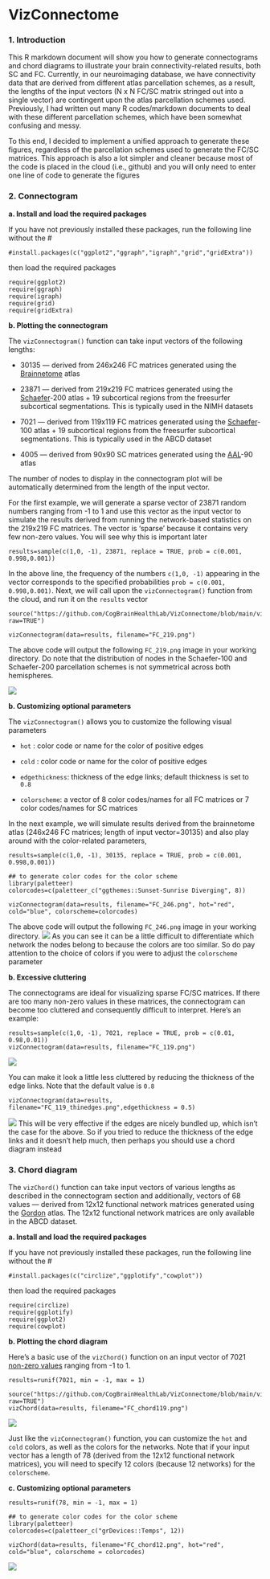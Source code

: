 # VizConnectome

### **1. Introduction**

This R markdown document will show you how to generate connectograms and
chord diagrams to illustrate your brain connectivity-related results,
both SC and FC. Currently, in our neuroimaging database, we have
connectivity data that are derived from different atlas parcellation
schemes, as a result, the lengths of the input vectors (N x N FC/SC
matrix stringed out into a single vector) are contingent upon the atlas
parcellation schemes used. Previously, I had written out many R
codes/markdown documents to deal with these different parcellation
schemes, which have been somewhat confusing and messy.

To this end, I decided to implement a unified approach to generate these
figures, regardless of the parcellation schemes used to generate the
FC/SC matrices. This approach is also a lot simpler and cleaner because
most of the code is placed in the cloud (i.e., github) and you will only
need to enter one line of code to generate the figures

### **2. Connectogram**

**a. Install and load the required packages**

If you have not previously installed these packages, run the following
line without the \#

    #install.packages(c("ggplot2","ggraph","igraph","grid","gridExtra"))

then load the required packages

    require(ggplot2)
    require(ggraph)
    require(igraph)
    require(grid)
    require(gridExtra)

**b. Plotting the connectogram**

The `vizConnectogram()` function can take input vectors of the following
lengths:

-   30135 — derived from 246x246 FC matrices generated using the
    [Brainnetome](https://atlas.brainnetome.org/bnatlas.html) atlas

-   23871 — derived from 219x219 FC matrices generated using the
    [Schaefer](https://github.com/ThomasYeoLab/CBIG/tree/master/stable_projects/brain_parcellation/Schaefer2018_LocalGlobal)-200
    atlas + 19 subcortical regions from the freesurfer subcortical
    segmentations. This is typically used in the NIMH datasets

-   7021 — derived from 119x119 FC matrices generated using the
    [Schaefer](https://github.com/ThomasYeoLab/CBIG/tree/master/stable_projects/brain_parcellation/Schaefer2018_LocalGlobal)-100
    atlas + 19 subcortical regions from the freesurfer subcortical
    segmentations. This is typically used in the ABCD dataset

-   4005 — derived from 90x90 SC matrices generated using the
    [AAL](https://www.sciencedirect.com/science/article/abs/pii/S1053811901909784?via%3Dihub)-90
    atlas

The number of nodes to display in the connectogram plot will be
automatically determined from the length of the input vector.

For the first example, we will generate a sparse vector of 23871 random
numbers ranging from -1 to 1 and use this vector as the input vector to
simulate the results derived from running the network-based statistics
on the 219x219 FC matrices. The vector is ‘sparse’ because it contains
very few non-zero values. You will see why this is important later

    results=sample(c(1,0, -1), 23871, replace = TRUE, prob = c(0.001, 0.998,0.001))

In the above line, the frequency of the numbers `c(1,0, -1)` appearing
in the vector corresponds to the specified probabilities
`prob = c(0.001, 0.998,0.001)`. Next, we will call upon the
`vizConnectogram()` function from the cloud, and run it on the `results`
vector

    source("https://github.com/CogBrainHealthLab/VizConnectome/blob/main/vizConnectome.R?raw=TRUE")

    vizConnectogram(data=results, filename="FC_219.png")

The above code will output the following `FC_219.png` image in your
working directory. Do note that the distribution of nodes in the
Schaefer-100 and Schaefer-200 parcellation schemes is not symmetrical
across both hemispheres.

![](examples/FC_219.png)

**b. Customizing optional parameters**

The `vizConnectogram()` allows you to customize the following visual
parameters

-   `hot` : color code or name for the color of positive edges

-   `cold` : color code or name for the color of positive edges

-   `edgethickness`: thickness of the edge links; default thickness is
    set to `0.8`

-   `colorscheme`: a vector of 8 color codes/names for all FC matrices
    or 7 color codes/names for SC matrices

In the next example, we will simulate results derived from the
brainnetome atlas (246x246 FC matrices; length of input vector=30135)
and also play around with the color-related parameters,

    results=sample(c(1,0, -1), 30135, replace = TRUE, prob = c(0.001, 0.998,0.001))

    ## to generate color codes for the color scheme
    library(paletteer) 
    colorcodes=c(paletteer_c("ggthemes::Sunset-Sunrise Diverging", 8))

    vizConnectogram(data=results, filename="FC_246.png", hot="red", cold="blue", colorscheme=colorcodes)

The above code will output the following `FC_246.png` image in your
working directory. ![](examples/FC_246.png) As you can see it can be a little
difficult to differentiate which network the nodes belong to because the
colors are too similar. So do pay attention to the choice of colors if
you were to adjust the `colorscheme` parameter

**b. Excessive cluttering**

The connectograms are ideal for visualizing sparse FC/SC matrices. If
there are too many non-zero values in these matrices, the connectogram
can become too cluttered and consequently difficult to interpret. Here’s
an example:

    results=sample(c(1,0, -1), 7021, replace = TRUE, prob = c(0.01, 0.98,0.01))
    vizConnectogram(data=results, filename="FC_119.png")

![](examples/FC_119.png)

You can make it look a little less cluttered by reducing the thickness
of the edge links. Note that the default value is `0.8`

    vizConnectogram(data=results, filename="FC_119_thinedges.png",edgethickness = 0.5)

![](examples/FC_119_thinedges.png) This will be very effective if the edges are
nicely bundled up, which isn’t the case for the above. So if you tried
to reduce the thickness of the edge links and it doesn’t help much, then
perhaps you should use a chord diagram instead

### **3. Chord diagram**

The `vizChord()` function can take input vectors of various lengths as
described in the connectogram section and additionally, vectors of 68
values — derived from 12x12 functional network matrices generated using
the
[Gordon](https://academic.oup.com/cercor/article/26/1/288/2367115?login=falseb)
atlas. The 12x12 functional network matrices are only available in the
ABCD dataset.

**a. Install and load the required packages**

If you have not previously installed these packages, run the following
line without the \#

    #install.packages(c("circlize","ggplotify","cowplot"))

then load the required packages

    require(circlize)
    require(ggplotify)
    require(ggplot2)
    require(cowplot)

**b. Plotting the chord diagram**

Here’s a basic use of the `vizChord()` function on an input vector of
7021 <u>non-zero values</u> ranging from -1 to 1.

    results=runif(7021, min = -1, max = 1)

    source("https://github.com/CogBrainHealthLab/VizConnectome/blob/main/vizChord.R?raw=TRUE")
    vizChord(data=results, filename="FC_chord119.png")

![](examples/FC_chord119.png)

Just like the `vizConnectogram()` function, you can customize the `hot`
and `cold` colors, as well as the colors for the networks. Note that if
your input vector has a length of 78 (derived from the 12x12 functional
network matrices), you will need to specify 12 colors (because 12
networks) for the `colorscheme`.

**c. Customizing optional parameters**

    results=runif(78, min = -1, max = 1)

    ## to generate color codes for the color scheme
    library(paletteer) 
    colorcodes=c(paletteer_c("grDevices::Temps", 12))

    vizChord(data=results, filename="FC_chord12.png", hot="red", cold="blue", colorscheme = colorcodes)

![](examples/FC_chord12.png)
